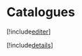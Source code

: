 # Catalogues

[!include[editer](catalogues.editer.autogen.md)]

[!include[details](catalogues.details.autogen.md)]















































































































































